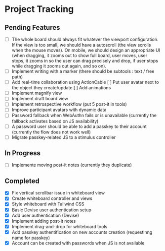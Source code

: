 # Project Tracking

## Pending Features

- [ ] The whole board should always fit whatever the viewport configuration.
      If the view is too small, we should have a autoscroll (the view scrolls when the mouse moves).
      On mobile, we should design an appropriate UI (when dragging, it zooms out to show full board, user moves, user stops, it zooms in so the user can drag precisely and drop, if user stops while dragging it zooms out again, and so on).
- [ ] Implement writing with a marker (there should be subtools : text / free path)
- [ ] Add real-time collaboration using ActionCable
     [ ] Put user avatar next to the object they create/update
     [ ] Add animations
- [ ] Implement magnify view
- [ ] Implement draft board view
- [ ] Implement retrospective workflow (put 5 post-it in tools)
- [ ] Improve participant avatars with dynamic data
- [ ] Password fallback when WebAuthn fails or is unavailable (currently the fallback activates based on JS availability)
- [ ] A password user should be able to add a passkey to their account (currently the flow does not work well)
- [ ] Migrate passkey-related JS to a stimulus controller

## In Progress

- [ ] Implemente moving post-it notes (currently they duplicate)

## Completed

- [x] Fix vertical scrollbar issue in whiteboard view
- [x] Create whiteboard controller and views
- [x] Style whiteboard with Tailwind CSS
- [x] Basic Devise user authentication setup
- [x] Add user authentication (Devise)
- [x] Implement adding post-it notes
- [x] Implement drag-and-drop for whiteboard tools
- [x] Add passkey authentification on new accounts creation (requestinng name for passkey)
- [x] Account can be created with passwords when JS is not available
